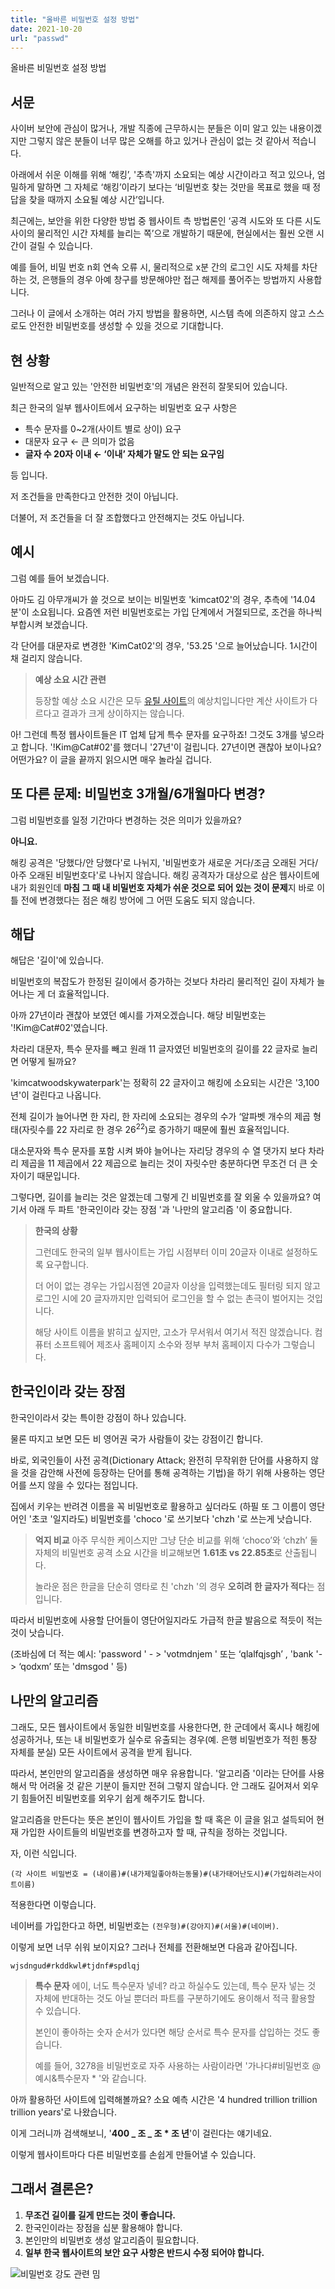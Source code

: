 ```yaml
---
title: "올바른 비밀번호 설정 방법"
date: 2021-10-20
url: "passwd"
---
```


올바른 비밀번호 설정 방법

## 서문

사이버 보안에 관심이 많거나, 개발 직종에 근무하시는 분들은 이미 알고 있는 내용이겠지만 그렇지 않은 분들이 너무 많은 오해를 하고 있거나 관심이 없는 것 같아서 적습니다.

아래에서 쉬운 이해를 위해 ‘해킹’, '추측'까지 소요되는 예상 시간이라고 적고 있으나, 엄밀하게 말하면 그 자체로 ‘해킹’이라기 보다는 ‘비밀번호 찾는 것만을 목표로 했을 때 정답을 찾을 때까지 소요될 예상 시간’입니다.

최근에는, 보안을 위한 다양한 방법 중 웹사이트 측 방법론인 ‘공격 시도와 또 다른 시도 사이의 물리적인 시간 자체를 늘리는 쪽’으로 개발하기 때문에, 현실에서는 훨씬 오랜 시간이 걸릴 수 있습니다.

예를 들어, 비밀 번호 n회 연속 오류 시, 물리적으로 x분 간의 로그인 시도 자체를 차단하는 것, 은행들의 경우 아예 창구를 방문해야만 접근 해제를 풀어주는 방법까지 사용합니다.

그러나 이 글에서 소개하는 여러 가지 방법을 활용하면, 시스템 측에 의존하지 않고 스스로도 안전한 비밀번호를 생성할 수 있을 것으로 기대합니다.

## 현 상황

일반적으로 알고 있는 '안전한 비밀번호'의 개념은 완전히 잘못되어 있습니다.

최근 한국의 일부 웹사이트에서 요구하는 비밀번호 요구 사항은

- 특수 문자를 0~2개(사이트 별로 상이) 요구
- 대문자 요구 ← 큰 의미가 없음
- **글자 수 20자 이내 ← ‘이내’ 자체가 말도 안 되는 요구임**

등 입니다.

저 조건들을 만족한다고 안전한 것이 아닙니다.

더불어, 저 조건들을 더 잘 조합했다고 안전해지는 것도 아닙니다.

## 예시

그럼 예를 들어 보겠습니다.

아마도 김 아무개씨가 쓸 것으로 보이는 비밀번호 'kimcat02'의 경우, 추측에 '14.04분'이 소요됩니다. 요즘엔 저런 비밀번호로는 가입 단계에서 거절되므로, 조건을 하나씩 부합시켜 보겠습니다.

각 단어를 대문자로 변경한 'KimCat02'의 경우, '53.25 '으로 늘어났습니다. 1시간이 채 걸리지 않습니다.

> **예상 소요 시간 관련**
>
> 등장할 예상 소요 시간은 모두 [유틸 사이트](https://passwordmonster.com/)의 예상치입니다만 계산 사이트가 다르다고 결과가 크게 상이하지는 않습니다.

아! 그런데 특정 웹사이트들은 IT 업체 답게 특수 문자를 요구하죠! 그것도 3개를 넣으라고 합니다. '!Kim@Cat#02'를 했더니 '27년'이 걸립니다. 27년이면 괜찮아 보이나요? 어떤가요? 이 글을 끝까지 읽으시면 매우 놀라실 겁니다.

## 또 다른 문제: 비밀번호 3개월/6개월마다 변경?

그럼 비밀번호를 일정 기간마다 변경하는 것은 의미가 있을까요?

**아니요.**

해킹 공격은 '당했다/안 당했다'로 나뉘지, '비밀번호가 새로운 거다/조금 오래된 거다/아주 오래된 비밀번호다'로 나뉘지 않습니다. 해킹 공격자가 대상으로 삼은 웹사이트에 내가 회원인데 **마침 그 때 내 비밀번호 자체가 쉬운 것으로 되어 있는 것이 문제**지 바로 이틀 전에 변경했다는 점은 해킹 방어에 그 어떤 도움도 되지 않습니다.

## 해답

해답은 '길이'에 있습니다.

비밀번호의 복잡도가 한정된 길이에서 증가하는 것보다 차라리 물리적인 길이 자체가 늘어나는 게 더 효율적입니다.

아까 27년이라 괜찮아 보였던 예시를 가져오겠습니다. 해당 비밀번호는 '!Kim@Cat#02'였습니다.

차라리 대문자, 특수 문자를 빼고 원래 11 글자였던 비밀번호의 길이를 22 글자로 늘리면 어떻게 될까요?

'kimcatwoodskywaterpark'는 정확히 22 글자이고 해킹에 소요되는 시간은 '3,100년'이 걸린다고 나옵니다.

전체 길이가 늘어나면 한 자리, 한 자리에 소요되는 경우의 수가 ‘알파벳 개수의 제곱 형태(자릿수를 22 자리로 한 경우 $26^{22}$)로 증가하기 때문에 훨씬 효율적입니다.

대소문자와 특수 문자를 포함 시켜 봐야 늘어나는 자리당 경우의 수 열 댓가지 보다 차라리 제곱을 11 제곱에서 22 제곱으로 늘리는 것이 자릿수만 충분하다면 무조건 더 큰 숫자이기 때문입니다.

그렇다면, 길이를 늘리는 것은 알겠는데 그렇게 긴 비밀번호를 잘 외울 수 있을까요? 여기서 아래 두 파트 '한국인이라 갖는 장점 '과 '나만의 알고리즘 '이 중요합니다.

> **한국의 상황**
>
> 그런데도 한국의 일부 웹사이트는 가입 시점부터 이미 20글자 이내로 설정하도록 요구합니다.
>
> 더 어이 없는 경우는 가입시점엔 20글자 이상을 입력했는데도 필터링 되지 않고 로그인 시에 20 글자까지만 입력되어 로그인을 할 수 없는 촌극이 벌어지는 것입니다.
>
> 해당 사이트 이름을 밝히고 싶지만, 고소가 무서워서 여기서 적진 않겠습니다. 컴퓨터 소프트웨어 제조사 홈페이지 소수와 정부 부처 홈페이지 다수가 그렇습니다.

## 한국인이라 갖는 장점

한국인이라서 갖는 특이한 강점이 하나 있습니다.

물론 따지고 보면 모든 비 영어권 국가 사람들이 갖는 강점이긴 합니다.

바로, 외국인들이 사전 공격(Dictionary Attack; 완전히 무작위한 단어를 사용하지 않을 것을 감안해 사전에 등장하는 단어를 통해 공격하는 기법)을 하기 위해 사용하는 영단어를 쓰지 않을 수 있다는 점입니다.

집에서 키우는 반려견 이름을 꼭 비밀번호로 활용하고 싶더라도 (하필 또 그 이름이 영단어인 '초코 '일지라도) 비밀번호를 'choco '로 쓰기보다 'chzh '로 쓰는게 낫습니다.

> **억지 비교**
> 아주 무식한 케이스지만 그냥 단순 비교를 위해 ‘choco’와 ‘chzh’ 둘 자체의 비밀번호 공격 소요 시간을 비교해보면 **1.61초 vs 22.85초**로 산출됩니다.
>
> 놀라운 점은 한글을 단순히 영타로 친 'chzh '의 경우 **오히려 한 글자가 적다**는 점입니다.

따라서 비밀번호에 사용할 단어들이 영단어일지라도 가급적 한글 발음으로 적듯이 적는 것이 낫습니다.

(조바심에 더 적는 예시: 'password ' - > 'votmdnjem ' 또는 ‘qlalfqjsgh’ , 'bank '- > ‘qodxm’ 또는 'dmsgod ' 등)

## 나만의 알고리즘

그래도, 모든 웹사이트에서 동일한 비밀번호를 사용한다면, 한 군데에서 혹시나 해킹에 성공하거나, 또는 내 비밀번호가 실수로 유출되는 경우(예. 은행 비밀번호가 적힌 통장 자체를 분실) 모든 사이트에서 공격을 받게 됩니다.

따라서, 본인만의 알고리즘을 생성하면 매우 유용합니다. '알고리즘 '이라는 단어를 사용해서 막 어려울 것 같은 기분이 들지만 전혀 그렇지 않습니다. 안 그래도 길어져서 외우기 힘들어진 비밀번호를 외우기 쉽게 해주기도 합니다.

알고리즘을 만든다는 뜻은 본인이 웹사이트 가입을 할 때 혹은 이 글을 읽고 설득되어 현재 가입한 사이트들의 비밀번호를 변경하고자 할 때, 규칙을 정하는 것입니다.

자, 이런 식입니다.

`(각 사이트 비밀번호 = (내이름)#(내가제일좋아하는동물)#(내가태어난도시)#(가입하려는사이트이름)`

적용한다면 이렇습니다.

네이버를 가입한다고 하면, 비밀번호는 `(전우형)#(강아지)#(서울)#(네이버)`.

이렇게 보면 너무 쉬워 보이지요? 그러나 전체를 전환해보면 다음과 같아집니다.

`wjsdngud#rkddkwl#tjdnf#spdlqj`

> **특수 문자**
> 에이, 너도 특수문자 넣네? 라고 하실수도 있는데, 특수 문자 넣는 것 자체에 반대하는 것도 아닐 뿐더러 파트를 구분하기에도 용이해서 적극 활용할 수 있습니다.
>
> 본인이 좋아하는 숫자 순서가 있다면 해당 순서로 특수 문자를 삽입하는 것도 좋습니다.
>
> 예를 들어, 3278을 비밀번호로 자주 사용하는 사람이라면 '가나다#비밀번호 @예시&특수문자 \* '와 같습니다.

아까 활용하던 사이트에 입력해볼까요? 소요 예측 시간은 '4 hundred trillion trillion trillion years'로 나왔습니다.

이게 그러니까 검색해보니, '**400 _ 조 _ 조 \* 조 년**'이 걸린다는 얘기네요.

이렇게 웹사이트마다 다른 비밀번호를 손쉽게 만들어낼 수 있습니다.

## 그래서 결론은?

1. **무조건 길이를 길게 만드는 것이 좋습니다.**
2. 한국인이라는 장점을 십분 활용해야 합니다.
3. 본인만의 비밀번호 생성 알고리즘이 필요합니다.
4. **일부 한국 웹사이트의 보안 요구 사항은 반드시 수정 되어야 합니다.**

![비밀번호 강도 관련 밈](/pw-strength.png)
